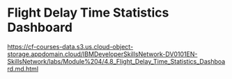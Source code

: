 # Flight Delay Time Statistics Dashboard

https://cf-courses-data.s3.us.cloud-object-storage.appdomain.cloud/IBMDeveloperSkillsNetwork-DV0101EN-SkillsNetwork/labs/Module%204/4.8_Flight_Delay_Time_Statistics_Dashboard.md.html